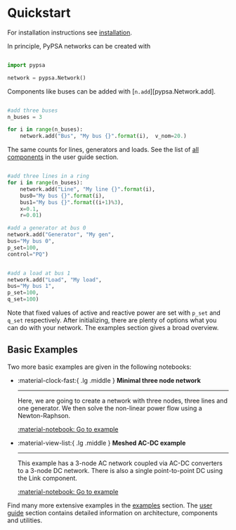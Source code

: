 # Quickstart

For installation instructions see [installation](installation.md).

In principle, PyPSA networks can be created with

``` python

import pypsa

network = pypsa.Network()
```

Components like buses can be added with [`n.add`][pypsa.Network.add].

``` python

#add three buses
n_buses = 3

for i in range(n_buses):
    network.add("Bus", "My bus {}".format(i),  v_nom=20.)
```

The same counts for lines, generators and loads. See the list of [all components](../user-guide/components.md) in the user guide section.

``` python

#add three lines in a ring
for i in range(n_buses):
    network.add("Line", "My line {}".format(i),
    bus0="My bus {}".format(i),
    bus1="My bus {}".format((i+1)%3),
    x=0.1,
    r=0.01)

#add a generator at bus 0
network.add("Generator", "My gen",
bus="My bus 0",
p_set=100,
control="PQ")


#add a load at bus 1
network.add("Load", "My load",
bus="My bus 1",
p_set=100,
q_set=100)

```

Note that fixed values of active and reactive power are set with `p_set` and `q_set` respectively. After initializing, there are plenty of options what you can do with your network. The examples section gives a broad overview.

## Basic Examples

Two more basic examples are given in the following notebooks:

<div class="grid cards" markdown>

-   :material-clock-fast:{ .lg .middle } **Minimal three node network**

    ---

    Here, we are going to create a network with three nodes, three lines and one generator. We then solve the non-linear power flow using a Newton-Raphson. 
    
    [:material-notebook: Go to example](../examples/minimal_example_pf.ipynb)

-   :material-view-list:{ .lg .middle } **Meshed AC-DC example**

    ---

    This example has a 3-node AC network coupled via AC-DC converters to a 3-node DC network. There is also a single point-to-point DC using the Link component.

    [:material-notebook: Go to example](../examples/ac-dc-lopf.ipynb)

</div>


Find many more extensive examples in the [examples](examples.md) section. The [user guide](user-guide.md) section contains detailed information on architecture, components and utilities.

